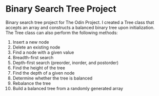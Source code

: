 # Binary Search Tree Project

Binary search tree project for The Odin Project. I created a Tree class that accepts an array and constructs a balanced binary tree upon initialization. The Tree class can also perform the following methods:

1. Insert a new node 
2. Delete an existing node
3. Find a node with a given value
4. Breadth-first search
5. Depth-first search (preorder, inorder, and postorder)
6. Find the height of the tree
7. Find the depth of a given node
8. Determine whether the tree is balanced
9. Rebalance the tree
10. Build a balanced tree from a randomly generated array
